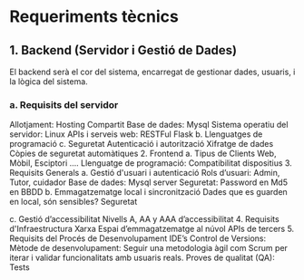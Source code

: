 # Requeriments tècnics

## 1. Backend (Servidor i Gestió de Dades)
El backend serà el cor del sistema, encarregat de gestionar dades, usuaris, i la lògica del sistema.

### a. Requisits del servidor
Allotjament: Hosting Compartit
Base de dades: Mysql 
Sistema operatiu del servidor: Linux 
APIs i serveis web: RESTFul  Flask
b. Llenguatges de programació
c. Seguretat
Autenticació i autorització
Xifratge de dades
Còpies de seguretat automàtiques
2. Frontend
a. Tipus de Clients
Web, Mòbil, Esciptori ….
Llenguatge de programació:
Compatibilitat dispositius
3. Requisits Generals
a. Gestió d'usuari i autenticació
Rols d’usuari: Admin, Tutor, cuidador
Base de dades: Mysql server
Seguretat: Password en Md5 en BBDD
b. Emmagatzematge local i sincronització
Dades que es guarden en local, són sensibles?
Seguretat

c. Gestió d’accessibilitat
Nivells A, AA y AAA d’accessibilitat
4. Requisits d'Infraestructura
Xarxa
Espai d’emmagatzematge al núvol
APIs de tercers
5. Requisits del Procés de Desenvolupament
IDE’s
Control de Versions:
Mètode de desenvolupament: Seguir una metodologia àgil com Scrum per iterar i validar funcionalitats amb usuaris reals.
Proves de qualitat (QA): Tests
